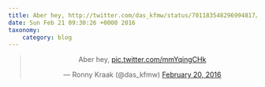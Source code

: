 ```yaml
---
title: Aber hey, http://twitter.com/das_kfmw/status/701183548296994817/photo/1
date: Sun Feb 21 09:30:26 +0000 2016
taxonomy:
    category: blog
---
```

<blockquote class="twitter-tweet" align="center"><p lang="en" dir="ltr">Aber hey, <a href="http://twitter.com/das_kfmw/status/701183548296994817/photo/1">pic.twitter.com/mmYqingCHk</a></p>&mdash; Ronny Kraak (@das_kfmw) <a href="https://twitter.com/das_kfmw/status/701183548296994817">February 20, 2016</a></blockquote>
